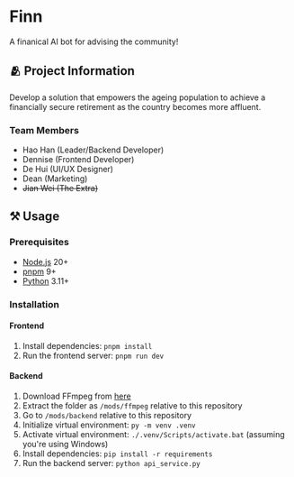 # Finn

A finanical AI bot for advising the community!

## 🫂 Project Information

Develop a solution that empowers the ageing population to achieve a financially secure retirement as the country becomes more affluent.

### Team Members

- Hao Han (Leader/Backend Developer)
- Dennise (Frontend Developer)
- De Hui (UI/UX Designer)
- Dean (Marketing)
- ~~Jian Wei (The Extra)~~

## ⚒️ Usage

### Prerequisites

- [Node.js](https://nodejs.org) 20+
- [pnpm](https://pnpm.io) 9+
- [Python](https://python.org) 3.11+

### Installation

#### Frontend

1. Install dependencies: `pnpm install`
2. Run the frontend server: `pnpm run dev`

#### Backend

1. Download FFmpeg from [here](https://github.com/BtbN/FFmpeg-Builds/releases)
2. Extract the folder as `/mods/ffmpeg` relative to this repository
3. Go to `/mods/backend` relative to this repository
4. Initialize virtual environment: `py -m venv .venv`
5. Activate virtual environment: `./.venv/Scripts/activate.bat` (assuming you're using Windows)
4. Install dependencies: `pip install -r requirements`
5. Run the backend server: `python api_service.py`